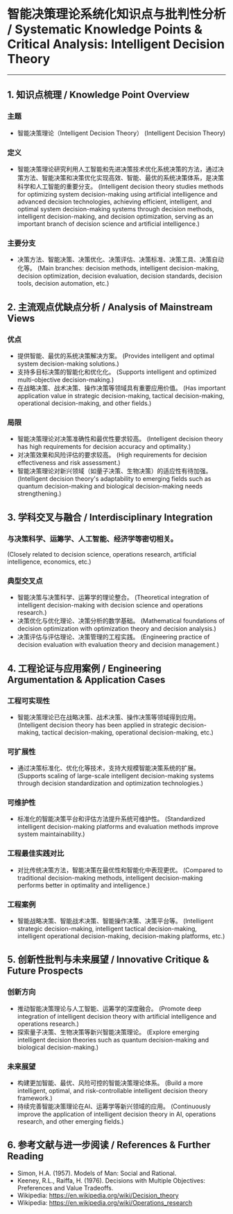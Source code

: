 # 智能决策理论系统化知识点与批判性分析 / Systematic Knowledge Points & Critical Analysis: Intelligent Decision Theory

---

## 1. 知识点梳理 / Knowledge Point Overview

### 主题
- 智能决策理论（Intelligent Decision Theory）
  (Intelligent Decision Theory)

### 定义
- 智能决策理论研究利用人工智能和先进决策技术优化系统决策的方法，通过决策方法、智能决策和决策优化实现高效、智能、最优的系统决策体系，是决策科学和人工智能的重要分支。
  (Intelligent decision theory studies methods for optimizing system decision-making using artificial intelligence and advanced decision technologies, achieving efficient, intelligent, and optimal system decision-making systems through decision methods, intelligent decision-making, and decision optimization, serving as an important branch of decision science and artificial intelligence.)

### 主要分支
- 决策方法、智能决策、决策优化、决策评估、决策标准、决策工具、决策自动化等。
  (Main branches: decision methods, intelligent decision-making, decision optimization, decision evaluation, decision standards, decision tools, decision automation, etc.)

## 2. 主流观点优缺点分析 / Analysis of Mainstream Views

### 优点
- 提供智能、最优的系统决策解决方案。
  (Provides intelligent and optimal system decision-making solutions.)
- 支持多目标决策的智能化和优化化。
  (Supports intelligent and optimized multi-objective decision-making.)
- 在战略决策、战术决策、操作决策等领域具有重要应用价值。
  (Has important application value in strategic decision-making, tactical decision-making, operational decision-making, and other fields.)

### 局限
- 智能决策理论对决策准确性和最优性要求较高。
  (Intelligent decision theory has high requirements for decision accuracy and optimality.)
- 对决策效果和风险评估的要求较高。
  (High requirements for decision effectiveness and risk assessment.)
- 智能决策理论对新兴领域（如量子决策、生物决策）的适应性有待加强。
  (Intelligent decision theory's adaptability to emerging fields such as quantum decision-making and biological decision-making needs strengthening.)

## 3. 学科交叉与融合 / Interdisciplinary Integration

### 与决策科学、运筹学、人工智能、经济学等密切相关。
  (Closely related to decision science, operations research, artificial intelligence, economics, etc.)

### 典型交叉点
- 智能决策与决策科学、运筹学的理论整合。
  (Theoretical integration of intelligent decision-making with decision science and operations research.)
- 决策优化与优化理论、决策分析的数学基础。
  (Mathematical foundations of decision optimization with optimization theory and decision analysis.)
- 决策评估与评估理论、决策管理的工程实践。
  (Engineering practice of decision evaluation with evaluation theory and decision management.)

## 4. 工程论证与应用案例 / Engineering Argumentation & Application Cases

### 工程可实现性
- 智能决策理论已在战略决策、战术决策、操作决策等领域得到应用。
  (Intelligent decision theory has been applied in strategic decision-making, tactical decision-making, operational decision-making, etc.)

### 可扩展性
- 通过决策标准化、优化化等技术，支持大规模智能决策系统的扩展。
  (Supports scaling of large-scale intelligent decision-making systems through decision standardization and optimization technologies.)

### 可维护性
- 标准化的智能决策平台和评估方法提升系统可维护性。
  (Standardized intelligent decision-making platforms and evaluation methods improve system maintainability.)

### 工程最佳实践对比
- 对比传统决策方法，智能决策在最优性和智能化中表现更优。
  (Compared to traditional decision-making methods, intelligent decision-making performs better in optimality and intelligence.)

### 工程案例
- 智能战略决策、智能战术决策、智能操作决策、决策平台等。
  (Intelligent strategic decision-making, intelligent tactical decision-making, intelligent operational decision-making, decision-making platforms, etc.)

## 5. 创新性批判与未来展望 / Innovative Critique & Future Prospects

### 创新方向
- 推动智能决策理论与人工智能、运筹学的深度融合。
  (Promote deep integration of intelligent decision theory with artificial intelligence and operations research.)
- 探索量子决策、生物决策等新兴智能决策理论。
  (Explore emerging intelligent decision theories such as quantum decision-making and biological decision-making.)

### 未来展望
- 构建更加智能、最优、风险可控的智能决策理论体系。
  (Build a more intelligent, optimal, and risk-controllable intelligent decision theory framework.)
- 持续完善智能决策理论在AI、运筹学等新兴领域的应用。
  (Continuously improve the application of intelligent decision theory in AI, operations research, and other emerging fields.)

## 6. 参考文献与进一步阅读 / References & Further Reading

- Simon, H.A. (1957). Models of Man: Social and Rational.
- Keeney, R.L., Raiffa, H. (1976). Decisions with Multiple Objectives: Preferences and Value Tradeoffs.
- Wikipedia: <https://en.wikipedia.org/wiki/Decision_theory>
- Wikipedia: <https://en.wikipedia.org/wiki/Operations_research> 
